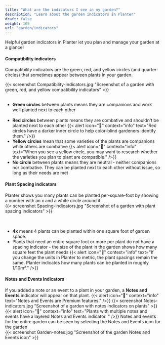 ```yaml
---
title: "What are the indicators I see in my garden?"
description: "Learn about the garden indicators in Planter"
draft: false
weight: 105
url: "garden/indicators"
---
```

Helpful garden indicators in Planter let you plan and manage your garden at a glance!

#### Compatibility indicators
Compatibility indicators are the green, red, and yellow circles (and quarter-circles) that sometimes appear between plants in your garden.

{{< screenshot Compatibility-indicators.jpg "Screenshot of a garden with green, red, and yellow compatibility indicators" >}} <br /><br />
- **Green circles** between plants means they are companions and work well planted next to each other<br /><br />
- **Red circles** between plants means they are combative and shouldn't be planted next to each other
{{< alert icon="🍅" context="info" text="Red circles have a darker inner circle to help color-blind gardeners identify them." />}}
- **Yellow circles** mean that some varieties of the plants are companions while others are combative
{{< alert icon="🥕" context="info" text="When you see a yellow circle, you may want to research whether the varieties you plan to plant are compatible." />}}
- **No circle** between plants means they are neutral - neither companions nor combative. They can be planted next to each other without issue, so long as their needs are met

#### Plant Spacing indicators
Planter shows you many plants can be planted per-square-foot by showing a number with an x and a white circle around it.<br />
{{< screenshot Spacing-indicators.jpg "Screenshot of a garden with plant spacing indicators" >}}<br /><br /><br />
- **4x** means 4 plants can be planted within one square foot of garden space.
- Plants that need an entire square foot or more per plant do not have a spacing indicator - the size of the plant in the garden shows how many square feet the plant needs
{{< alert icon="🌱" context="info" text="If you change the units in Planter to metric, the plant spacings remain the same. Planter indicates how many plants can be planted in roughly 1/10m²." />}}

#### Notes and Events indicators
If you added a note or an event to a plant in your garden, a **Notes and Events** indicator will appear on that plant.
{{< alert icon="💸" context="info" text="Notes and Events are Premium features." />}}
{{< screenshot Notes-indicators.jpg "Screenshot of a garden with notes indicators on plants" >}}
{{< alert icon="🥬" context="info" text="Plants with multiple notes and events have a layered Notes and Events indicator. " />}}
Notes and events for the entire garden can be seen by selecting the Notes and Events icon for the garden<br />
{{< screenshot Garden-notes.jpg "Screenshot of the garden Notes and Events icon" >}}
